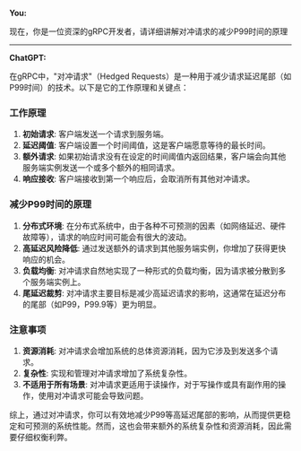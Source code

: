 **You:**

现在，你是一位资深的gRPC开发者，请详细讲解对冲请求的减少P99时间的原理

* * *

**ChatGPT:**

在gRPC中，"对冲请求"（Hedged Requests）是一种用于减少请求延迟尾部（如P99时间）的技术。以下是它的工作原理和关键点：

### 工作原理

1. **初始请求**: 客户端发送一个请求到服务端。
2. **延迟阈值**: 客户端设置一个时间阈值，这是客户端愿意等待的最长时间。
3. **额外请求**: 如果初始请求没有在设定的时间阈值内返回结果，客户端会向其他服务端实例发送一个或多个额外的相同请求。
4. **响应接收**: 客户端接收到第一个响应后，会取消所有其他对冲请求。

### 减少P99时间的原理

1. **分布式环境**: 在分布式系统中，由于各种不可预测的因素（如网络延迟、硬件故障等），请求的响应时间可能会有很大的波动。
2. **高延迟风险降低**: 通过发送额外的请求到其他服务端实例，你增加了获得更快响应的机会。
3. **负载均衡**: 对冲请求自然地实现了一种形式的负载均衡，因为请求被分散到多个服务端实例上。
4. **尾延迟裁剪**: 对冲请求主要目标是减少高延迟请求的影响，这通常在延迟分布的尾部（如P99，P99.9等）更为明显。

### 注意事项

1. **资源消耗**: 对冲请求会增加系统的总体资源消耗，因为它涉及到发送多个请求。
2. **复杂性**: 实现和管理对冲请求增加了系统复杂性。
3. **不适用于所有场景**: 对冲请求更适用于读操作，对于写操作或具有副作用的操作，使用对冲请求可能会导致问题。

综上，通过对冲请求，你可以有效地减少P99等高延迟尾部的影响，从而提供更稳定和可预测的系统性能。然而，这也会带来额外的系统复杂性和资源消耗，因此需要仔细权衡利弊。